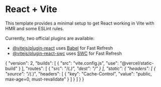 # React + Vite

This template provides a minimal setup to get React working in Vite with HMR and some ESLint rules.

Currently, two official plugins are available:

- [@vitejs/plugin-react](https://github.com/vitejs/vite-plugin-react/blob/main/packages/plugin-react/README.md) uses [Babel](https://babeljs.io/) for Fast Refresh
- [@vitejs/plugin-react-swc](https://github.com/vitejs/vite-plugin-react-swc) uses [SWC](https://swc.rs/) for Fast Refresh


{
    "version": 2,
    "builds": [
        {
            "src": "vite.config.js",
            "use": "@vercel/static-build"
        }
    ],
    "routes": [
        {
            "src": "/(.*)",
            "dest": "/"
        }
    ],
    "static": {
        "headers": [
            {
                "source": "/(.*)",
                "headers": [
                    {
                        "key": "Cache-Control",
                        "value": "public, max-age=0, must-revalidate"
                    }
                ]
            }
        ]
    }
}